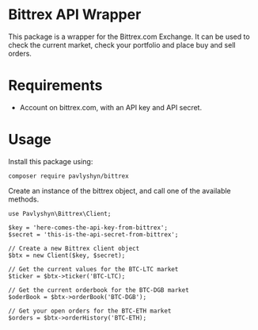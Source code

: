 Bittrex API Wrapper 
=======
This package is a wrapper for the Bittrex.com Exchange. It can be used to check the current market, check your portfolio and place buy and sell orders.

Requirements
======
* Account on bittrex.com, with an API key and API secret. 

Usage
======
Install this package using:

    composer require pavlyshyn/bittrex

Create an instance of the bittrex object, and call one of the available methods.

	use Pavlyshyn\Bittrex\Client;

	$key = 'here-comes-the-api-key-from-bittrex';
	$secret = 'this-is-the-api-secret-from-bittrex';

    // Create a new Bittrex client object
	$btx = new Client($key, $secret);
	
	// Get the current values for the BTC-LTC market
	$ticker = $btx->ticker('BTC-LTC);
	
	// Get the current orderbook for the BTC-DGB market
	$oderBook = $btx->orderBook('BTC-DGB');
	
	// Get your open orders for the BTC-ETH market
	$orders = $btx->orderHistory('BTC-ETH);
